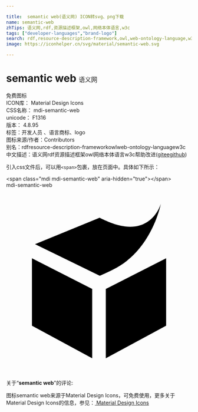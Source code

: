 ```yaml
---

title:  semantic web(语义网) ICON转svg、png下载
name: semantic-web
zhTips: 语义网,rdf,资源描述框架,owl,网络本体语言,w3c
tags: ["developer-languages","brand-logo"]
search: rdf,resource-description-framework,owl,web-ontology-language,w3c
image: https://iconhelper.cn/svg/material/semantic-web.svg

---
```


# semantic web  <small style="font-size: 60%;font-weight: 100">语义网</small>


<div class="detail-page">
<p>
<span><span class="badge-success badge">免费图标</span> </span>
<br/>
<span>
ICON库：
<span class="badge-secondary badge">Material Design Icons</span> 
</span>
<br/>
<span>
CSS名称：
<span class="badge-secondary badge">mdi-semantic-web</span> 
</span>
<br/>
<span>
unicode：
<span class="badge-secondary badge">F1316</span> 
<copy-btn content='F1316' btn-title=""></copy-btn>
<copy-btn :content='String.fromCodePoint(parseInt("F1316", 16))' btn-title="复制U"></copy-btn>
</span>
<br/>
<span>
版本：
<span class="badge-secondary badge">4.8.95</span> 
</span><br/><span>标签：<span class="badge-light badge"><router-link to="/tags/developer-languages.html">开发人员 、语言</router-link></span><span class="badge-light badge"><router-link to="/tags/brand-logo.html">商标、logo</router-link></span></span>
<br/>
<span>图标来源/作者：<span class="badge-light badge">Contributors</span></span> 
<br/>
<span>别名：<span class="badge-light badge">rdf</span><span class="badge-light badge">resource-description-framework</span><span class="badge-light badge">owl</span><span class="badge-light badge">web-ontology-language</span><span class="badge-light badge">w3c</span></span><br/><span class="zh-detail">中文描述：<span class="badge-primary badge">语义网</span><span class="badge-primary badge">rdf</span><span class="badge-primary badge">资源描述框架</span><span class="badge-primary badge">owl</span><span class="badge-primary badge">网络本体语言</span><span class="badge-primary badge">w3c</span><span class="help-link"><span>帮助改进</span>(<a href="https://gitee.com/liuwave/icon-helper/edit/master/json/material/semantic-web.json" target="_blank" rel="noopener noreferrer">gitee</a><a href="https://github.com/liuwave/icon-helper/edit/master/json/material/semantic-web.json" target="_blank" rel="noopener noreferrer">github</a></span>)</span><br/>
</p>
</div>
<div class="alert alert-dark">
  <i class="mdi mdi-semantic-web mdi-48px"></i>
  <i class="mdi mdi-semantic-web mdi-36px"></i>
  <i class="mdi mdi-semantic-web mdi-24px"></i>
  <i class="mdi mdi-semantic-web mdi-18px"></i>
</div>
<div>
  <p>引入css文件后，可以用<code>&lt;span&gt;</code>包裹，放在页面中。具体如下所示：    
  </p>
  <div class="alert alert-primary" style="font-size: 14px">
    &lt;span class="mdi mdi-semantic-web" aria-hidden="true"&gt;&lt;/span&gt;
    <copy-btn content='<span class="mdi mdi-semantic-web" aria-hidden="true"></span>'></copy-btn>
  </div>
  <div class="alert alert-secondary">
    <i class="mdi mdi-semantic-web"
    style="font-size: 24px"
    aria-hidden="true"></i> mdi-semantic-web
    <copy-btn content="mdi-semantic-web" btn-title="复制图标名称"></copy-btn>
  </div>
</div>
<div id="svg" class="svg-wrap">
<svg xmlns="http://www.w3.org/2000/svg" viewBox="0 0 24 24"><path d="M12.9 4.22C18.73 6.84 20 2 20 2S18.89 8.07 13.79 10.55C12.75 11.06 12.1 11.33 12.1 11.33L3.73 7.25L12.1 3.82C12.1 3.82 11.9 3.76 12.9 4.22M11.12 22L3.33 17.78V9.07L11.12 13.04V22M12.88 22L20.68 17.78V9.07L12.88 13.04V22Z" /></svg>
</div>
<detail full-name='mdi-semantic-web'></detail>
<div class="icon-detail__container">
<p>关于“<b>semantic web</b>”的评论:</p>
</div>
<Vssue title="关于“semantic web”的评论" />    
<div><p>图标semantic web来源于Material Design Icons，可免费使用，更多关于 Material Design Icons的信息，参见：<a target="_blank" href="https://iconhelper.cn/material.html"> Material Design Icons</a>
</p></div>
